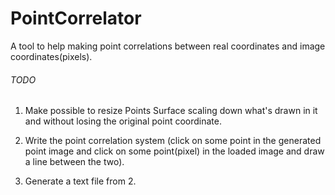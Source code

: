 # PointCorrelator
A tool to help making point correlations between real coordinates and image coordinates(pixels).

###### TODO ######

1. Make possible to resize Points Surface scaling down what's drawn in it and without losing the original point coordinate.

2. Write the point correlation system (click on some point in the generated point image and click on some point(pixel) in the loaded image and draw a line between the two).

3. Generate a text file from 2.
